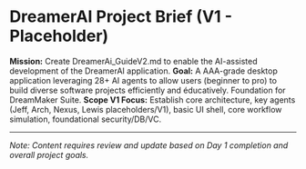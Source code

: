 # DreamerAI Project Brief (V1 - Placeholder)

**Mission:** Create DreamerAi_GuideV2.md to enable the AI-assisted development of the DreamerAI application.
**Goal:** A AAA-grade desktop application leveraging 28+ AI agents to allow users (beginner to pro) to build diverse software projects efficiently and éducatively. Foundation for DreamMaker Suite.
**Scope V1 Focus:** Establish core architecture, key agents (Jeff, Arch, Nexus, Lewis placeholders/V1), basic UI shell, core workflow simulation, foundational security/DB/VC.

---
*Note: Content requires review and update based on Day 1 completion and overall project goals.*

